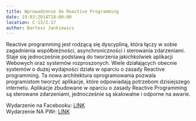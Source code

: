```yaml
---
title: Wprowadzenie do Reactive Programming
date: 19:03:2014T18:00:00
location: C-13/2.17
author: Bartosz Jankiewicz
---
```

Reactive programming jest rodzącą się dyscypliną, która łączy w sobie zagadnienia współbieżności, asynchroniczności i sterowania zdarzeniami. Staje się jednocześnie podstawą do tworzenia jakichkolwiek aplikacji Webowych oraz systemów rozproszonych. Wiele działających obecnie systemów o dużej wydajności działa w oparciu o zasady Reactive programming.
Ta nowa architektura oprogramowania pozwala programistom tworzyć aplikacje, które odpowiadają potrzebom dzisiejszego internetu. Aplikacje zbudowane w oparciu o zasady Reactive Programming są sterowane zdarzeniami, jednocześnie są skalowalne i odporne na awarie.

Wydarzenie na Facebooku: <a href="https://www.facebook.com/events/592902410800823/">LINK</a><br />
Wydarzenie NA PWr: <a href="http://www.napwr.pl/wydarzenie/1434,linux-academy-wprowadzenie-do-reactive-programming/">LINK</a>

